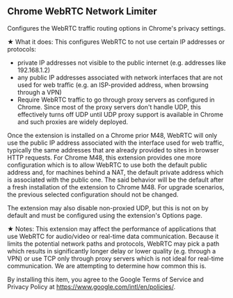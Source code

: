 ## Chrome WebRTC Network Limiter
Configures the WebRTC traffic routing options in Chrome's privacy settings.

★ What it does:
This configures WebRTC to not use certain IP addresses or protocols:
- private IP addresses not visible to the public internet (e.g. addresses like 192.168.1.2)
- any public IP addresses associated with network interfaces that are not used for web traffic (e.g. an ISP-provided address, when browsing through a VPN)
- Require WebRTC traffic to go through proxy servers as configured in Chrome. Since most of the proxy servers don't handle UDP, this effectively turns off UDP until UDP proxy support is available in Chrome and such proxies are widely deployed.
 
Once the extension is installed on a Chrome prior M48, WebRTC will only use the public IP address associated with the interface used for web traffic, typically the same addresses that are already provided to sites in browser HTTP requests. For Chrome M48, this extension provides one more configuration which is to allow WebRTC to use both the default public address and, for machines behind a NAT, the default private address which is associated with the public one. The said behavior will be the default after a fresh installation of the extension to Chrome M48. For upgrade scenarios, the previous selected configuration should not be changed.

The extension may also disable non-proxied UDP, but this is not on by default and must be configured using the extension's Options page.

★ Notes:
This extension may affect the performance of applications that use WebRTC for audio/video or real-time data communication. Because it limits the potential network paths and protocols, WebRTC may pick a path which results in significantly longer delay or lower quality (e.g. through a VPN) or use TCP only through proxy servers which is not ideal for real-time communication. We are attempting to determine how common this is.

By installing this item, you agree to the Google Terms of Service and Privacy Policy at https://www.google.com/intl/en/policies/.

